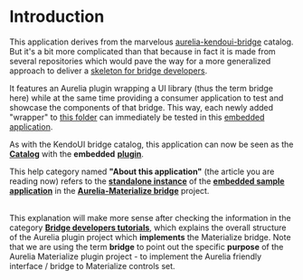 # Introduction

This application derives from the marvelous [aurelia-kendoui-bridge](https://github.com/aurelia-ui-toolkits/aurelia-kendoui-bridge) catalog. But it's a bit more complicated than that because in fact it is made from several repositories which would pave the way for a more generalized approach to deliver a [skeleton for bridge developers](https://github.com/aurelia-ui-toolkits/skeleton-bridge).

It features an Aurelia plugin wrapping a UI library (thus the term bridge here) while at the same time providing a consumer application to test and showcase the components of that bridge. This way, each newly added "wrapper" to [this folder](https://github.com/aurelia-ui-toolkits/aurelia-materialize-bridge/tree/master/src) can immediately be tested in this [embedded application](https://github.com/aurelia-ui-toolkits/aurelia-materialize-bridge/tree/master/sample/src).

As with the KendoUI bridge catalog, this application can now be seen as the **[Catalog](#/samples)** with the __embedded__ **[plugin](https://github.com/aurelia-ui-toolkits/aurelia-materialize-bridge/tree/master/src)**.

This help category named **"About this application"** (the article you are reading now) refers to the **[standalone instance](http://aurelia-ui-toolkits.github.io/aurelia-materialize-catalog)** of the **[embedded sample application](https://github.com/aurelia-ui-toolkits/aurelia-materialize-bridge/tree/master/sample)** in the **[Aurelia-Materialize bridge](https://github.com/aurelia-ui-toolkits/aurelia-materialize-bridge)** project.
<br><br>


This explanation will make more sense after checking the information in the category **[Bridge developers tutorials](#/help/docs/bridge_developers_tutorials/1._introduction)**, which explains the overall structure of the Aurelia plugin project which **implements** the Materialize bridge. Note that we are using the term **bridge** to point out the specific **purpose** of the Aurelia Materialize plugin project - to implement the Aurelia friendly interface / bridge to Materialize controls set.